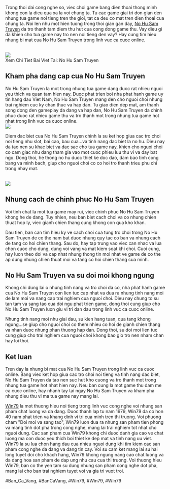 <main>
<p>Trong thoi dai cong nghe so, viec choi game bang dien thoai thong minh khong con la dieu qua xa la voi chung ta. Tu cac game giai tri don gian den nhung tua game noi tieng tren the gioi, tat ca deu co mat tren dien thoai cua chung ta. Noi len nhu mot hien tuong trong thoi gian gan day, <a href="https://win79club1.com/no-hu-sam-truyen/">No Hu Sam Truyen</a> da tro thanh tam diem thu hut cua cong dong game thu. Vay dieu gi da khien cho tua game nay tro nen noi tieng den vay? Hay cung tim hieu nhung bi mat cua No Hu Sam Truyen trong linh vuc ca cuoc online.</p><br><img src="https://win79club1.com/wp-content/uploads/2025/04/Diem-noi-bat-khien-no-hu-sam-truyen-Do-hoa-bat-mat-va-am-thanh-song-dong.png"></br>
Xem Chi Tiet Bai Viet Tai: No Hu Sam Truyen
<h2>Kham pha dang cap cua No Hu Sam Truyen</h2>
<p>No Hu Sam Truyen la mot trong nhung tua game dang duoc rat nhieu nguoi yeu thich va quan tam hien nay. Duoc phat trien boi nha phat hanh game uy tin hang dau Viet Nam, No Hu Sam Truyen mang den cho nguoi choi nhung trai nghiem cuc ky chan thuc va hap dan. Tu giao dien dep mat, am thanh song dong den gameplay da dang va hap dan, No Hu Sam Truyen da chinh phuc duoc rat nhieu game thu va tro thanh mot trong nhung tua game hot nhat trong linh vuc ca cuoc online.<br><img src="https://win79club1.com/wp-content/uploads/2025/04/Diem-noi-bat-khien-no-hu-sam-truyen-Do-hoa-bat-mat-va-am-thanh-song-dong.png"></br>
<p>Diem dac biet cua No Hu Sam Truyen chinh la su ket hop giua cac tro choi noi tieng nhu slot, bai cao, bau cua...va tinh nang dac biet la no hu. Dieu nay da tao nen su khac biet va dac sac cho tua game nay, khien cho nguoi choi co cam giac nhu dang tham gia vao mot cuoc phieu luu thu vi va day bat ngo. Dong thoi, he thong no hu duoc thiet ke doc dao, dam bao tinh cong bang va minh bach, giup cho nguoi choi co co hoi tro thanh trieu phu chi trong nhay mat.</p><br><img src="https://win79club1.com/wp-content/uploads/2025/04/No-hu-sam-truyen-la-gi.png"></br>
<h2>Nhung cach de chinh phuc No Hu Sam Truyen</h2>
<p>Voi tinh chat la mot tua game may rui, viec chinh phuc No Hu Sam Truyen khong he de dang. Tuy nhien, neu ban biet cach choi va co nhung chien thuat hop ly, viec gianh chien thang cung khong con qua kho khan.
<p>Dau tien, ban can tim hieu ky ve cach choi cua tung tro choi trong No Hu Sam Truyen de co the nam bat duoc nhung quy tac co ban va nhung cach de tang co hoi chien thang. Sau do, hay tap trung vao viec can nhac va lua chon cuoc cho dung, dung voi vang va mat kiem soat khi choi. Cuoi cung, hay luon theo doi va cap nhat nhung thong tin moi nhat ve game de co the ap dung nhung chien thuat moi va tang co hoi chien thang cua minh.</p>
<h2>No Hu Sam Truyen va su doi moi khong ngung</h2>
<p>Khong chi dung lai o nhung tinh nang va tro choi da co, nha phat hanh game cua No Hu Sam Truyen con lien tuc cap nhat va dua ra nhung tinh nang moi de lam moi va nang cap trai nghiem cua nguoi choi. Dieu nay chung to su tan tam va sang tao cua doi ngu phat trien game, dong thoi cung giup cho No Hu Sam Truyen luon giu vi tri dan dau trong linh vuc ca cuoc online.
<p>Nhung tinh nang moi nhu giai dau, su kien hang tuan, qua tang khong ngung...se giup cho nguoi choi co them nhieu co hoi de gianh chien thang va nhan duoc nhung phan thuong hap dan. Dong thoi, su doi moi lien tuc cung giup cho trai nghiem cua nguoi choi khong bao gio tro nen nham chan hay loi thoi.</p>
<h2>Ket luan</h2>
<p>Tren day la nhung bi mat cua No Hu Sam Truyen trong linh vuc ca cuoc online. Bang viec ket hop giua cac tro choi noi tieng va tinh nang dac biet, No Hu Sam Truyen da tao nen suc hut kho cuong va tro thanh mot trong nhung tua game hot nhat hien nay. Neu ban cung la mot game thu dam me ca cuoc online, hay nhanh tay tai ngay No Hu Sam Truyen va kham pha nhung dieu thu vi ma tua game nay mang lai.</p>
</main><p><a href="https://win79club1.com/">Win79</a> la mot thuong hieu noi tieng trong linh vuc cong nghe voi nhung san pham chat luong va da dang. Duoc thanh lap tu nam 1979, Win79 da co hon 40 nam phat trien va khang dinh vi tri cua minh tren thi truong. Voi phuong cham "Doi moi va sang tao", Win79 luon dua ra nhung san pham tien phong va mang tinh dot pha trong cong nghe, mang lai trai nghiem tot nhat cho nguoi dung. Cac san pham cua Win79 khong chi duoc danh gia cao ve chat luong ma con duoc yeu thich boi thiet ke dep mat va tinh nang uu viet. Win79 la su lua chon hang dau cua nhieu nguoi dung khi tim kiem cac san pham cong nghe da dang va dang tin cay. Voi su cam ket mang lai su hai long tuyet doi cho khach hang, Win79 khong ngung nang cao chat luong va da dang hoa san pham de dap ung nhu cau cua thi truong. Voi thuong hieu Win79, ban co the yen tam su dung nhung san pham cong nghe dot pha, mang lai cho ban trai nghiem tuyet voi va gia tri vuot troi.</p>
#Ban_Ca_Vang, #BanCaVang, #Win79, #Win79, #Win79
